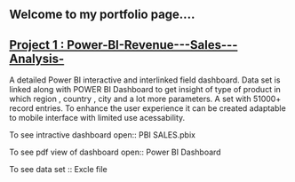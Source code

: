 
## Welcome to my portfolio page....

## [Project 1 : Power-BI-Revenue---Sales---Analysis-](https://github.com/Deepanshu-Daga/Power-BI-Revenue---Sales---Analysis-)
A detailed Power BI interactive and interlinked field dashboard. Data set is linked along with POWER BI Dashboard to get insight of type of product in which region , country , city and a lot more parameters. A set with 51000+ record entries. To enhance the user experience it can be created adaptable to mobile interface with limited use acessability.

To see intractive dashboard open:: PBI SALES.pbix

To see pdf view of dashboard open:: Power BI Dashboard

To see data set :: Excle file

